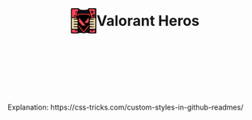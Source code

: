 <div align="center">
	<br>
    <h1 style="display:flex; justify-content: center;align-items: center;" > <img src="/public/Static/Valorant Heros logo.png" alt="ProjectLogo" width="50px" hieght="50px"/> Valorant Heros</h1>
	<br>
</div>




<br>
<br>
<br>
<br>
<br>
<br>
Explanation: https://css-tricks.com/custom-styles-in-github-readmes/
